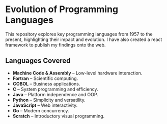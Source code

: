 # Evolution of Programming Languages

This repository explores key programming languages from 1957 to the present, highlighting their impact and evolution. I have also created a react framework to publish my findings onto the web.

## Languages Covered
- **Machine Code & Assembly** – Low-level hardware interaction.
- **Fortran** – Scientific computing.
- **COBOL** – Business applications.
- **C** – System programming and efficiency.
- **Java** – Platform independence and OOP.
- **Python** – Simplicity and versatility.
- **JavaScript** – Web interactivity.
- **Go** – Modern concurrency.
- **Scratch** – Introductory visual programming.
